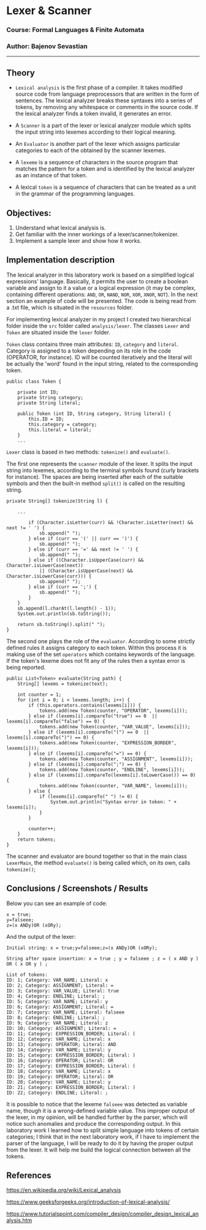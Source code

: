 # Lexer & Scanner

### Course: Formal Languages & Finite Automata
### Author: Bajenov Sevastian

----

## Theory

* `Lexical analysis` is the first phase of a compiler. It takes modified source code from language preprocessors that are written in the form of sentences. The lexical analyzer breaks these syntaxes into a series of tokens, by removing any whitespace or comments in the source code. If the lexical analyzer finds a token invalid, it generates an error.

* A `Scanner` is a part of the lexer or lexical analyzer module which splits the input string into lexemes according to their logical meaning.

* An `Evaluator` is another part of the lexer which assigns particular categories to each of the obtained by the scanner lexemes.

* A `lexeme` is a sequence of characters in the source program that matches the pattern for a token and is identified by the lexical analyzer as an instance of that token.

* A lexical `token` is a sequence of characters that can be treated as a unit in the grammar of the programming languages.

## Objectives:

1. Understand what lexical analysis is.
2. Get familiar with the inner workings of a lexer/scanner/tokenizer.
3. Implement a sample lexer and show how it works.

## Implementation description

The lexical analyzer in this laboratory work is based on a simplified logical expressions' language. Basically, it permits the user to create a boolean variable and assign to it a value or a logical expression (it may be complex, containing different operations: `AND`, `OR`, `NAND`, `NOR`, `XOR`, `XNOR`, `NOT`). In the next section an example of code will be presented. The code is being read from a .txt file, which is situated in the `resources` folder.

For implementing lexical analyzer in my project I created two hierarchical folder inside the `src`
folder called `analysis/lexer`. The classes `Lexer` and `Token` are situated inside the `lexer` folder. 

`Token` class contains three main attributes: `ID`, `category` and `literal`. Category is assigned to a token depending on its role in the code (OPERATOR, for instance). ID will be counted iteratively and the literal will be actually the 'word' found in the input string, related to the corresponding token.

```
public class Token {

    private int ID;
    private String category;
    private String literal;

    public Token (int ID, String category, String literal) {
        this.ID = ID;
        this.category = category;
        this.literal = literal;
    }
    ...
```

`Lexer` class is based in two methods: `tokenize()` and `evaluate()`. 

The first one represents the `scanner` module of the lexer. It splits the input string into lexemes, according to the terminal symbols found (curly brackets for instance). The spaces are being inserted after each of the suitable symbols and then the built-in method `split()` is called on the resulting string.

```
private String[] tokenize(String l) {
        
    ...

        if (Character.isLetter(curr) && !Character.isLetter(next) && next != ' ') {
            sb.append(" ");
        } else if (curr == '(' || curr == ')') {
            sb.append(" ");
        } else if (curr == '=' && next != ' ') {
            sb.append(" ");
        } else if ((Character.isUpperCase(curr) && Character.isLowerCase(next)) 
            || (Character.isUpperCase(next) && Character.isLowerCase(curr))) {
            sb.append(" ");
        } else if (curr == ';') {
            sb.append(" ");
        }
    }
    sb.append(l.charAt(l.length() - 1));
    System.out.println(sb.toString());

    return sb.toString().split(" ");
}
```

The second one plays the role of the `evaluator`. According to some strictly defined rules it assigns category to each token. Within this process it is making use of the set `operators` which contains keywords of the language. If the token's lexeme does not fit any of the rules then a syntax error is being reported.

```
public List<Token> evaluate(String path) {
    String[] lexems = tokenize(text); 

    int counter = 1;
    for (int i = 0; i < lexems.length; i++) {
        if (this.operators.contains(lexems[i])) {
            tokens.add(new Token(counter, "OPERATOR", lexems[i]));
        } else if (lexems[i].compareTo("true") == 0  ||  lexems[i].compareTo("false") == 0) {
            tokens.add(new Token(counter, "VAR_VALUE", lexems[i]));
        } else if (lexems[i].compareTo("(") == 0  ||  lexems[i].compareTo(")") == 0) {
            tokens.add(new Token(counter, "EXPRESSION_BORDER", lexems[i]));
        } else if (lexems[i].compareTo("=") == 0) {
            tokens.add(new Token(counter, "ASSIGNMENT", lexems[i]));
        } else if (lexems[i].compareTo(";") == 0) {
            tokens.add(new Token(counter, "ENDLINE", lexems[i]));
        } else if (lexems[i].compareTo(lexems[i].toLowerCase()) == 0) {
            tokens.add(new Token(counter, "VAR_NAME", lexems[i]));
        } else {
            if (lexems[i].compareTo(" ") != 0) {
                System.out.println("Syntax error in token: " + lexems[i]);
            }
        }

        counter++;
    }
    return tokens;
}
```

The scanner and evaluator are bound together so that in the main class `LexerMain`, the method `evaluate()` is being called which, on its own, calls `tokenize()`;


## Conclusions / Screenshots / Results

Below you can see an example of code:
```
x = true;
y=falseee;
z=(x ANDy)OR (xORy);
```

And the output of the lexer:
```
Initial string: x = true;y=falseee;z=(x ANDy)OR (xORy);

String after space insertion: x = true ; y = falseee ; z = ( x AND y ) OR ( x OR y ) ;

List of tokens:
ID: 1; Category: VAR_NAME; Literal: x
ID: 2; Category: ASSIGNMENT; Literal: =
ID: 3; Category: VAR_VALUE; Literal: true
ID: 4; Category: ENDLINE; Literal: ;
ID: 5; Category: VAR_NAME; Literal: y
ID: 6; Category: ASSIGNMENT; Literal: =
ID: 7; Category: VAR_NAME; Literal: falseee
ID: 8; Category: ENDLINE; Literal: ;
ID: 9; Category: VAR_NAME; Literal: z
ID: 10; Category: ASSIGNMENT; Literal: =
ID: 11; Category: EXPRESSION_BORDER; Literal: (
ID: 12; Category: VAR_NAME; Literal: x
ID: 13; Category: OPERATOR; Literal: AND
ID: 14; Category: VAR_NAME; Literal: y
ID: 15; Category: EXPRESSION_BORDER; Literal: )
ID: 16; Category: OPERATOR; Literal: OR
ID: 17; Category: EXPRESSION_BORDER; Literal: (
ID: 18; Category: VAR_NAME; Literal: x
ID: 19; Category: OPERATOR; Literal: OR
ID: 20; Category: VAR_NAME; Literal: y
ID: 21; Category: EXPRESSION_BORDER; Literal: )
ID: 22; Category: ENDLINE; Literal: ;
```

It is possible to notice that the lexeme `falseee` was detected as variable name, though it is a wrong-defined variable value. This improper output of the lexer, in my opinion, will be handled further by the parser, which will notice such anomalies and produce the corresponding output. In this laboratory work I learned how to split simple language into tokens of certain categories; I think that in the next laboratory work, if I have to implement the parser of the language, I will be ready to do it by having the proper output from the lexer. It will help me build the logical connection between all the tokens.

## References
https://en.wikipedia.org/wiki/Lexical_analysis

https://www.geeksforgeeks.org/introduction-of-lexical-analysis/

https://www.tutorialspoint.com/compiler_design/compiler_design_lexical_analysis.htm
